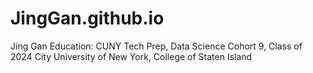 # JingGan.github.io

Jing Gan
Education: CUNY Tech Prep, Data Science Cohort 9, Class of 2024
                  City University of New York,  College of Staten  Island

